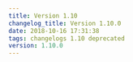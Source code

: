 ```yaml
---
title: Version 1.10
changelog_title: Version 1.10.0
date: 2018-10-16 17:31:38 
tags: changelogs 1.10 deprecated
version: 1.10.0
---
```

<script src="https://gist.github.com/spinnaker-release/5d4302d6ce01688de07a9977b210dbfc.js" />
